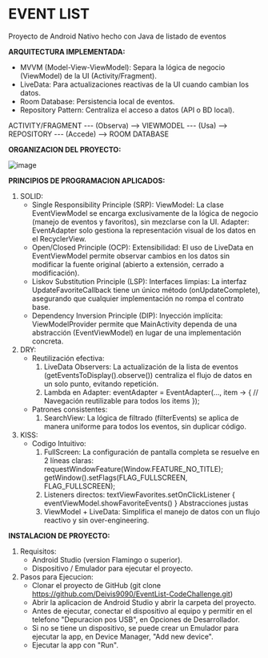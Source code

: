 # EVENT LIST
Proyecto de Android Nativo hecho con Java de listado de eventos

**ARQUITECTURA IMPLEMENTADA:**

  - MVVM (Model-View-ViewModel): Separa la lógica de negocio (ViewModel) de la UI (Activity/Fragment).
  - LiveData: Para actualizaciones reactivas de la UI cuando cambian los datos.
  - Room Database: Persistencia local de eventos.
  - Repository Pattern: Centraliza el acceso a datos (API o BD local).

  ACTIVITY/FRAGMENT --- (Observa) --> VIEWMODEL --- (Usa) --> REPOSITORY --- (Accede) --> ROOM DATABASE

**ORGANIZACION DEL PROYECTO:**
  
  ![image](https://github.com/user-attachments/assets/5a19248c-ab22-43e0-8c4f-535b4df047a9)

**PRINCIPIOS DE PROGRAMACION APLICADOS:**

  1. SOLID:
     - Single Responsibility Principle (SRP):
     ViewModel: La clase EventViewModel se encarga exclusivamente de la lógica de negocio (manejo de eventos y favoritos), sin mezclarse con la UI.
     Adapter: EventAdapter solo gestiona la representación visual de los datos en el RecyclerView.
     - Open/Closed Principle (OCP):
     Extensibilidad: El uso de LiveData en EventViewModel permite observar cambios en los datos sin modificar la fuente original (abierto a extensión, cerrado a modificación).
     - Liskov Substitution Principle (LSP):
     Interfaces limpias: La interfaz UpdateFavoriteCallback tiene un único método (onUpdateComplete), asegurando que cualquier implementación no rompa el contrato base.
     - Dependency Inversion Principle (DIP):
     Inyección implícita: ViewModelProvider permite que MainActivity dependa de una abstracción (EventViewModel) en lugar de una implementación concreta.
  2. DRY:
     - Reutilización efectiva:
       1. LiveData Observers: La actualización de la lista de eventos (getEventsToDisplay().observe()) centraliza el flujo de datos en un solo punto, evitando repetición.
       2. Lambda en Adapter:
    eventAdapter = EventAdapter(..., item -> { 
      // Navegación reutilizable para todos los items 
    });
     - Patrones consistentes:
       1. SearchView: La lógica de filtrado (filterEvents) se aplica de manera uniforme para todos los eventos, sin duplicar código.
  3. KISS:
     - Codigo Intuitivo:
       1. FullScreen: La configuración de pantalla completa se resuelve en 2 líneas claras:
      requestWindowFeature(Window.FEATURE_NO_TITLE);
      getWindow().setFlags(FLAG_FULLSCREEN, FLAG_FULLSCREEN);
       2. Listeners directos:
      textViewFavorites.setOnClickListener { eventViewModel.showFavoriteEvents() }
      Abstracciones justas
       3. ViewModel + LiveData: Simplifica el manejo de datos con un flujo reactivo y sin over-engineering.
      
**INSTALACION DE PROYECTO:**

  1. Requisitos:
     - Android Studio (version Flamingo o superior).
     - Dispositivo / Emulador para ejecutar el proyecto.
  2. Pasos para Ejecucion:
     - Clonar el proyecto de GitHub (git clone https://github.com/Deivis9090/EventList-CodeChallenge.git)
     - Abrir la aplicacion de Android Studio y abrir la carpeta del proyecto.
     - Antes de ejecutar, conectar el dispositivo al equipo y permitir en el telefono "Depuracion pos USB", en Opciones de Desarrollador.
     - Si no se tiene un dispositivo, se puede crear un Emulador para ejecutar la app, en Device Manager, "Add new device".
     - Ejecutar la app con "Run". 
     
